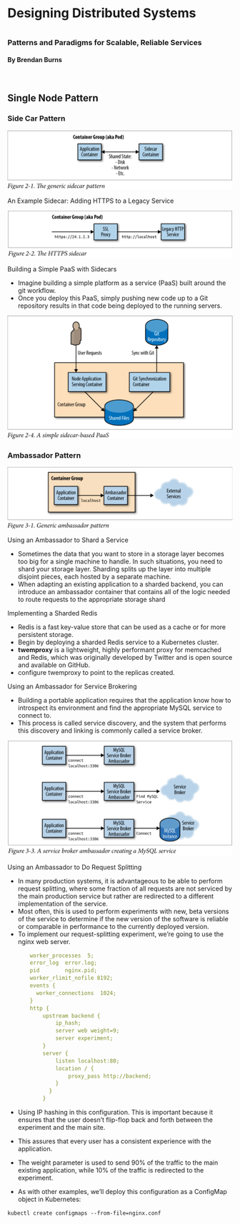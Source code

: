 <h1>Designing Distributed Systems<h1>
<h3>Patterns and Paradigms for Scalable, Reliable Services</h3>
<h4>By Brendan Burns</h4><br>
<h2>Single Node Pattern</h2>

<h3>Side Car Pattern</h3>


 ![genric sidecar](singleNodePatterns/sideCar/generic-sidecar.png)
 
 
 An Example Sidecar: Adding HTTPS to a Legacy Service
 
 ![https sidecar](singleNodePatterns/sideCar/https-sidecar.png)
 
 Building a Simple PaaS with Sidecars
 
 - Imagine building a simple platform as a service (PaaS) built around the git workflow.  
 - Once you deploy this PaaS, simply pushing new code up to a Git repository results in that code being deployed to the running servers.
 
 ![paas sidecar](singleNodePatterns/sideCar/paas-sidecar.png)
 
 
 
 <h3>Ambassador Pattern</h3>
 
 ![generic ambassador](singleNodePatterns/ambassador/generic-ambassador.png)

Using an Ambassador to Shard a Service
 
 - Sometimes the data that you want to store in a storage layer becomes too big for a single machine to handle. In such situations, you need to shard your storage layer. Sharding splits up the layer into multiple disjoint pieces, each hosted by a separate machine.
 - When adapting an existing application to a sharded backend, you can introduce an ambassador container that contains all of the logic needed to route requests to the appropriate storage shard

Implementing a Sharded Redis

 - Redis is a fast key-value store that can be used as a cache or for more persistent storage.
 - Begin by deploying a sharded Redis service to a Kubernetes cluster.
 - <b>twemproxy</b> is a lightweight, highly performant proxy for memcached and Redis, which was originally developed by Twitter and is open source and available on GitHub.
 - configure twemproxy to point to the replicas created.
 
 
 Using an Ambassador for Service Brokering
 
 - Building a portable application requires that the application know how to introspect its environment and find the appropriate MySQL service to connect to. 
 - This process is called service discovery, and the system that performs this discovery and linking is commonly called a service broker.
 
 ![brokering ambassador](singleNodePatterns/ambassador/service-broking-ambassador.png)
 
 
 Using an Ambassador to Do Request Splitting
 
 - In many production systems, it is advantageous to be able to perform request splitting, where some fraction of all requests are not serviced by the main production service but rather are redirected to a different implementation of the service. 
 - Most often, this is used to perform experiments with new, beta versions of the service to determine if the new version of the software is reliable or comparable in performance to the currently deployed version.
 - To implement our request-splitting experiment, we’re going to use the nginx web server.
 
 ```yaml
        worker_processes  5;
        error_log  error.log;
        pid        nginx.pid;
        worker_rlimit_nofile 8192;
        events {
          worker_connections  1024;
        }
        http {
            upstream backend {
                ip_hash;
                server web weight=9;
                server experiment;
            }
            server {
                listen localhost:80;
                location / {
                    proxy_pass http://backend;
                }
              } 
            }
 ```
 - Using IP hashing in this configuration. This is important because it ensures that the user doesn’t flip-flop back and forth between the experiment and the main site. 
 - This assures that every user has a consistent experience with the application.
 - The weight parameter is used to send 90% of the traffic to the main existing application, while 10% of the traffic is redirected to the experiment.
 
 - As with other examples, we’ll deploy this configuration as a ConfigMap object in Kubernetes:
 
 ```
 kubectl create configmaps --from-file=nginx.conf
 ``` 
 
 